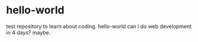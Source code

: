 # hello-world
test repository to learn about coding. 
hello-world
can i do web development in 4 days? maybe. 
